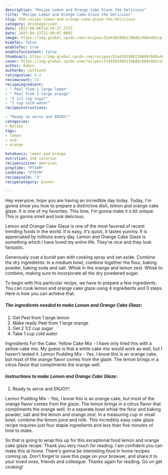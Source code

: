 ```yaml
---
description: "Recipe Lemon and Orange Cake Glaze the Delicious"
title: "Recipe Lemon and Orange Cake Glaze the Delicious"
slug: 650-recipe-lemon-and-orange-cake-glaze-the-delicious
category: Uncategorized
date: 2022-06-06T16:59:27.737Z
date: 2023-04-22T21:40:07.008Z
image: https://img-global.cpcdn.com/recipes/5144301986119680/680x482cq70/lemon-and-orange-cake-glaze-recipe-main-photo.jpg
hideToc: false
enableToc: true
enableTocContent: false
thumbnail: https://img-global.cpcdn.com/recipes/5144301986119680/680x482cq70/lemon-and-orange-cake-glaze-recipe-main-photo.jpg
cover: https://img-global.cpcdn.com/recipes/5144301986119680/680x482cq70/lemon-and-orange-cake-glaze-recipe-main-photo.jpg
author: Admin
authorAv: notfound
ratingvalue: 4.2
reviewcount: 23
recipeingredient:
- " Peel from 1 large lemon"
- " Peel from 1 large orange"
- "2 1/2 cup sugar"
- "1 cup cold water"
recipeinstructions:

- "Ready to serve and ENJOY!"
categories:
- Recipe
tags:
- lemon
- and
- orange

katakunci: lemon and orange 
nutrition: 144 calories
recipecuisine: American
preptime: "PT34M"
cooktime: "PT47M"
recipeyield: "2"
recipecategory: Dinner

---
```



Hey everyone, hope you are having an incredible day today. Today, I'm gonna show you how to prepare a distinctive dish, lemon and orange cake glaze. It is one of my favorites. This time, I'm gonna make it a bit unique. This is gonna smell and look delicious.

Lemon and Orange Cake Glaze is one of the most favored of recent trending foods in the world. It is easy, it's quick, it tastes yummy. It is appreciated by millions every day. Lemon and Orange Cake Glaze is something which I have loved my entire life. They're nice and they look fantastic.

Generously coat a bundt pan with cooking spray and set aside. Combine the dry ingredients: In a medium bowl, combine together the flour, baking powder, baking soda and salt. Whisk in the orange and lemon zest. Whisk to combine, making sure to incorporate all the dry powdered sugar.


To begin with this particular recipe, we have to prepare a few ingredients. You can cook lemon and orange cake glaze using 4 ingredients and 0 steps. Here is how you can achieve that.

<!--inarticleads1-->

##### The ingredients needed to make Lemon and Orange Cake Glaze:

1. Get  Peel from 1 large lemon
1. Make ready  Peel from 1 large orange
1. Get 2 1/2 cup sugar
1. Take 1 cup cold water


Ingredients For the Cake: Yellow Cake Mix - I have only tried this with a yellow cake mix. My guess is that a white cake mix would work as well, but I haven&#39;t tested it. Lemon Pudding Mix - Yes, I know this is an orange cake, but most of the orange flavor comes from the glaze. The lemon brings in a citrus flavor that compliments the orange well. 

<!--inarticleads2-->

##### Instructions to make Lemon and Orange Cake Glaze:


1. Ready to serve and ENJOY!

Lemon Pudding Mix - Yes, I know this is an orange cake, but most of the orange flavor comes from the glaze. The lemon brings in a citrus flavor that compliments the orange well. In a separate bowl whisk the flour and baking powder, salt and the lemon and orange zest. In a measuring cup or small bowl, combine the lemon juice and milk. This incredibly easy cake glaze recipe requires just four staple ingredients and less than five minutes of time to make. 

So that is going to wrap this up for this exceptional food lemon and orange cake glaze recipe. Thank you very much for reading. I am confident you can make this at home. There's gonna be interesting food in home recipes coming up. Don't forget to save this page on your browser, and share it to your loved ones, friends and colleague. Thanks again for reading. Go on get cooking!
